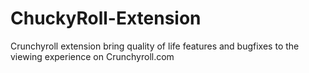 # ChuckyRoll-Extension
Crunchyroll extension bring quality of life features and bugfixes to the viewing experience on Crunchyroll.com

